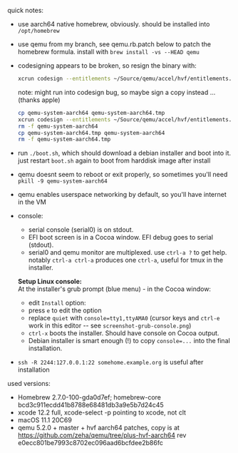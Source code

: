 quick notes:

* use aarch64 native homebrew, obviously. should be installed into `/opt/homebrew`
* use qemu from my branch, see qemu.rb.patch below to patch the homebrew formula. install with `brew install -vs --HEAD qemu`
* codesigning appears to be broken, so resign the binary with:
   ```sh
   xcrun codesign --entitlements ~/Source/qemu/accel/hvf/entitlements.plist --force -s - qemu-system-aarch64
   ```
   note: might run into codesign bug, so maybe sign a copy instead ... (thanks apple)
   ```sh
   cp qemu-system-aarch64 qemu-system-aarch64.tmp
   xcrun codesign --entitlements ~/Source/qemu/accel/hvf/entitlements.plist --force -s - qemu-system-aarch64
   rm -f qemu-system-aarch64
   cp qemu-system-aarch64.tmp qemu-system-aarch64
   rm -f qemu-system-aarch64.tmp
   ```
* run `./boot.sh`, which should download a debian installer and boot into it. just restart `boot.sh` again to boot from harddisk image after install
* qemu doesnt seem to reboot or exit properly, so sometimes you'll need `pkill -9 qemu-system-aarch64`
* qemu enables userspace networking by default, so you'll have internet in the VM
* console:
   - serial console (serial0) is on stdout.
   - EFI boot screen is in a Cocoa window. EFI debug goes to serial (stdout).
   - serial0 and qemu monitor are multiplexed. use `ctrl-a ?` to get help. notably `ctrl-a ctrl-a` produces one `ctrl-a`, useful for tmux in the installer.

   **Setup Linux console:** \
   At the installer's grub prompt (blue menu) - in the Cocoa window:
   * edit `Install` option:
   * press `e` to edit the option
   * replace `quiet` with `console=tty1,ttyAMA0` (cursor keys and `ctrl-e` work in this editor -- see `screenshot-grub-console.png`)
   * `ctrl-x` boots the installer. Should have console on Cocoa output.
   * Debian installer is smart enough (!) to copy `console=...` into the final installation.
* `ssh -R 2244:127.0.0.1:22 somehome.example.org` is useful after installation


used versions:
* Homebrew 2.7.0-100-gda0d7ef; homebrew-core bcd3c911ecdd41b8788e68481db3a9e5b7d24c45
* xcode 12.2 full, xcode-select -p pointing to xcode, not clt
* macOS 11.1 20C69
* qemu 5.2.0 + master + hvf aarch64 patches, copy is at https://github.com/zeha/qemu/tree/plus-hvf-aarch64 rev e0ecc801be7993c8702ec096aad6bcfdee2b86fc
